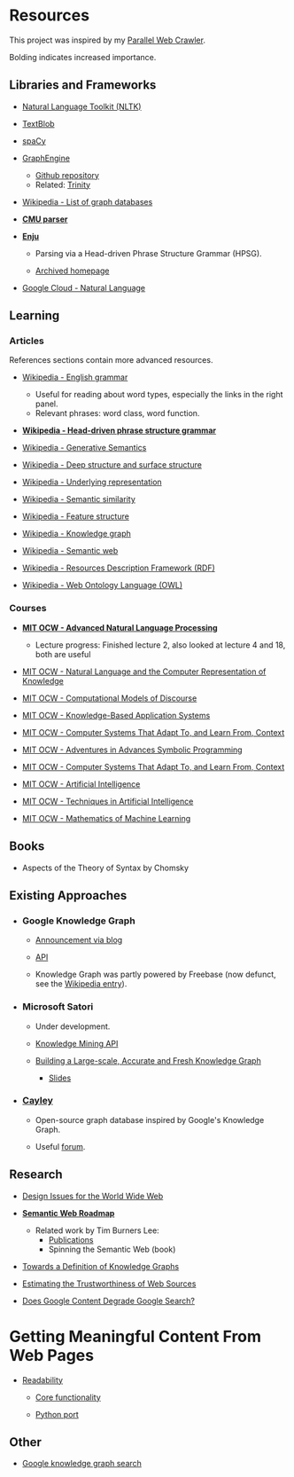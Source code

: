 # Resources

This project was inspired by my [Parallel Web Crawler](https://github.com/ShaynAli/Parallel-Web-Crawler).

Bolding indicates increased importance.

## Libraries and Frameworks

* [Natural Language Toolkit (NLTK)](https://www.nltk.org/)

* [TextBlob](https://textblob.readthedocs.io/en/dev/)

* [spaCy](https://spacy.io/)

* [GraphEngine](https://www.graphengine.io/)
  * [Github repository](https://github.com/Microsoft/GraphEngine)
  * Related: [Trinity](https://www.microsoft.com/en-us/research/project/trinity/)

* [Wikipedia - List of graph databases](https://en.wikipedia.org/wiki/Graph_database#List_of_graph_databases)

* **[CMU parser](https://www.link.cs.cmu.edu/cgi-bin/link/construct-page-4.cgi#submit)**

* **[Enju](https://github.com/mynlp/enju)**

  * Parsing via a Head-driven Phrase Structure Grammar (HPSG).
  
  * [Archived homepage](https://web.archive.org/web/20100307175009/http://www-tsujii.is.s.u-tokyo.ac.jp/enju/)
  
* [Google Cloud - Natural Language](https://cloud.google.com/natural-language/)

## Learning

### Articles

References sections contain more advanced resources.

* [Wikipedia - English grammar](https://en.wikipedia.org/wiki/English_grammar)
  * Useful for reading about word types, especially the links in the right panel.
  * Relevant phrases: word class, word function.

* **[Wikipedia - Head-driven phrase structure grammar](https://en.wikipedia.org/wiki/Head-driven_phrase_structure_grammar)**

* [Wikipedia - Generative Semantics](https://en.wikipedia.org/wiki/Generative_semantics)

* [Wikipedia - Deep structure and surface structure](https://en.wikipedia.org/wiki/Deep_structure_and_surface_structure)

* [Wikipedia - Underlying representation](https://en.wikipedia.org/wiki/Underlying_representation)

* [Wikipedia - Semantic similarity](https://en.wikipedia.org/wiki/Semantic_similarity)

* [Wikipedia - Feature structure](https://en.wikipedia.org/wiki/Feature_structure)
  
* [Wikipedia - Knowledge graph](https://en.wikipedia.org/wiki/Knowledge_Graph)

* [Wikipedia - Semantic web](https://en.wikipedia.org/wiki/Semantic_Web)

* [Wikipedia - Resources Description Framework (RDF)](https://en.wikipedia.org/wiki/Resource_Description_Framework)

* [Wikipedia - Web Ontology Language (OWL)](https://en.wikipedia.org/wiki/Web_Ontology_Language)

### Courses

* **[MIT OCW - Advanced Natural Language Processing](https://ocw.mit.edu/courses/electrical-engineering-and-computer-science/6-864-advanced-natural-language-processing-fall-2005/index.htm)**
  * Lecture progress: Finished lecture 2, also looked at lecture 4 and 18, both are useful
  
* [MIT OCW - Natural Language and the Computer Representation of Knowledge](https://ocw.mit.edu/courses/electrical-engineering-and-computer-science/6-863j-natural-language-and-the-computer-representation-of-knowledge-spring-2003/index.htm)

* [MIT OCW - Computational Models of Discourse](https://ocw.mit.edu/courses/electrical-engineering-and-computer-science/6-892-computational-models-of-discourse-spring-2004/index.htm)
  
* [MIT OCW - Knowledge-Based Application Systems](https://ocw.mit.edu/courses/electrical-engineering-and-computer-science/6-871-knowledge-based-applications-systems-spring-2005/index.htm)

* [MIT OCW - Computer Systems That Adapt To, and Learn From, Context](https://ocw.mit.edu/courses/media-arts-and-sciences/mas-963-out-of-context-a-course-on-computer-systems-that-adapt-to-and-learn-from-context-fall-2001/index.htm)

* [MIT OCW - Adventures in Advances Symbolic Programming](https://ocw.mit.edu/courses/electrical-engineering-and-computer-science/6-945-adventures-in-advanced-symbolic-programming-spring-2009/index.htm)

* [MIT OCW - Computer Systems That Adapt To, and Learn From, Context](https://ocw.mit.edu/courses/media-arts-and-sciences/mas-964-common-sense-reasoning-for-interactive-applications-fall-2002/index.htm)

* [MIT OCW - Artificial Intelligence](https://ocw.mit.edu/courses/electrical-engineering-and-computer-science/6-034-artificial-intelligence-fall-2010/)

* [MIT OCW - Techniques in Artificial Intelligence](https://ocw.mit.edu/courses/electrical-engineering-and-computer-science/6-825-techniques-in-artificial-intelligence-sma-5504-fall-2002/index.htm)

* [MIT OCW - Mathematics of Machine Learning](https://ocw.mit.edu/courses/mathematics/18-657-mathematics-of-machine-learning-fall-2015/index.htm)

## Books

* Aspects of the Theory of Syntax by Chomsky

## Existing Approaches

* ### Google Knowledge Graph

  * [Announcement via blog](https://googleblog.blogspot.com/2012/05/introducing-knowledge-graph-things-not.html)

  * [API](https://developers.google.com/knowledge-graph/)
  
  * Knowledge Graph was partly powered by Freebase (now defunct, see the [Wikipedia entry](https://en.wikipedia.org/wiki/Freebase_(database))).

* ### Microsoft Satori

  * Under development.
  
  * [Knowledge Mining API](https://www.microsoft.com/en-us/research/project/knowledge-mining-api/)
  
  * [Building a Large-scale, Accurate and Fresh Knowledge Graph](https://kdd2018tutorialt39.azurewebsites.net/)
    * [Slides](https://kdd2018tutorialt39.azurewebsites.net/KDD%20Tutorial%20T39.pdf)

* ### [Cayley](https://cayley.io/)

  * Open-source graph database inspired by Google's Knowledge Graph.
  
  * Useful [forum](https://discourse.cayley.io/).

## Research

 * [Design Issues for the World Wide Web](https://www.w3.org/DesignIssues/Overview.html)

 * **[Semantic Web Roadmap](https://www.w3.org/DesignIssues/Semantic.html)**
   * Related work by Tim Burners Lee:
     * [Publications](https://web.archive.org/web/20171109232547/http://www.w3.org/People/Berners-Lee/Publications.html)
     * Spinning the Semantic Web (book)

 * [Towards a Definition of Knowledge Graphs](http://ceur-ws.org/Vol-1695/paper4.pdf)

 * [Estimating the Trustworthiness of Web Sources](https://arxiv.org/abs/1502.03519v1)
 
 * [Does Google Content Degrade Google Search?](https://dash.harvard.edu/bitstream/handle/1/23492375/16-035.pdf?sequence=1)
 
# Getting Meaningful Content From Web Pages

* [Readability](https://ejucovy.github.io/readability/)

  * [Core functionality](https://github.com/masukomi/arc90-readability/blob/master/js/readability.js)
  
  * [Python port](https://github.com/buriy/python-readability)
 
 ## Other
 
 * [Google knowledge graph search](https://carlhendy.com/knowledge-graph-search/)
 
